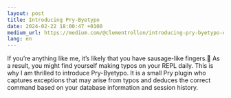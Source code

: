 ```yaml
---
layout: post
title: Introducing Pry-Byetypo
date: 2024-02-22 18:00:47 +0100
medium_url: https://medium.com/@clementrollon/introducing-pry-byetypo-e237d8ffa700
lang: en
---
```


If you’re anything like me, it’s likely that you have sausage-like fingers.🌭
As a result, you might find yourself making typos on your REPL daily.
This is why I am thrilled to introduce Pry-Byetypo.
It is a small Pry plugin who captures exceptions that may arise from typos and deduces the correct command based on your database information and session history.
